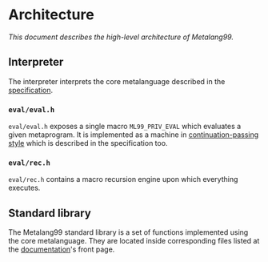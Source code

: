 # Architecture

_This document describes the high-level architecture of Metalang99._

## Interpreter

The interpreter interprets the core metalanguage described in the [specification].

[specification]: https://github.com/Hirrolot/metalang99/blob/master/spec/spec.pdf

### `eval/eval.h`

`eval/eval.h` exposes a single macro `ML99_PRIV_EVAL` which evaluates a given metaprogram. It is implemented as a machine in [continuation-passing style] which is described in the specification too.

[continuation-passing style]: https://en.wikipedia.org/wiki/Continuation-passing_style

### `eval/rec.h`

`eval/rec.h` contains a macro recursion engine upon which everything executes.

## Standard library

The Metalang99 standard library is a set of functions implemented using the core metalanguage. They are located inside corresponding files listed at the [documentation]'s front page.

[documentation]: https://metalang99.readthedocs.io/en/latest/

